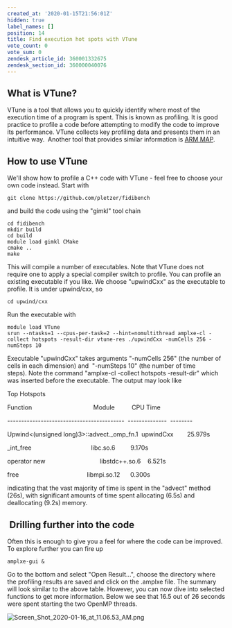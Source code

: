 ```yaml
---
created_at: '2020-01-15T21:56:01Z'
hidden: true
label_names: []
position: 14
title: Find execution hot spots with VTune
vote_count: 0
vote_sum: 0
zendesk_article_id: 360001332675
zendesk_section_id: 360000040076
---
```


## What is VTune?

VTune is a tool that allows you to quickly identify where most of the
execution time of a program is spent. This is known as profiling. It is
good practice to profile a code before attempting to modify the code to
improve its performance. VTune collects key profiling data and presents
them in an intuitive way.  Another tool that provides similar
information is [ARM
MAP](https://support.nesi.org.nz/hc/en-gb/articles/360000930396-Profiler-ARM-MAP).

## How to use VTune

We'll show how to profile a C++ code with VTune - feel free to choose
your own code instead. Start with 

    git clone https://github.com/pletzer/fidibench

and build the code using the "gimkl" tool chain

    cd fidibench
    mkdir build
    cd build
    module load gimkl CMake
    cmake ..
    make

This will compile a number of executables. Note that VTune does not
require one to apply a special compiler switch to profile. You can
profile an existing executable if you like. We choose "upwindCxx" as the
executable to profile. It is under upwind/cxx, so

    cd upwind/cxx

Run the executable with 

    module load VTune
    srun --ntasks=1 --cpus-per-task=2 --hint=nomultithread amplxe-cl -collect hotspots -result-dir vtune-res ./upwindCxx -numCells 256 -numSteps 10

Executable <span class="s1">"upwindCxx" takes arguments "-numCells 256"
(the number of cells in each dimension) and  "-numSteps 10" (the number
of time steps). </span>Note the command "<span class="s1">amplxe-cl
-collect hotspots -result-dir" which was inserted before the executable.
The output may look like</span>

<span class="s1">Top Hotspots</span>

<span class="s1">Function<span class="Apple-converted-space">           
                        </span>Module<span
class="Apple-converted-space">          </span>CPU Time</span>

<span class="s1">------------------------------------------<span
class="Apple-converted-space">  </span>--------------<span
class="Apple-converted-space">  </span>--------</span>

<span class="s1">Upwind&lt;(unsigned long)3&gt;::advect.\_omp\_fn.1<span
class="Apple-converted-space">  </span>upwindCxx<span
class="Apple-converted-space">        </span>25.979s</span>

<span class="s1">\_int\_free <span class="Apple-converted-space">       
                          </span>libc.so.6 <span
class="Apple-converted-space">        </span>9.170s</span>

<span class="s1">operator new<span class="Apple-converted-space">       
                        </span>libstdc++.so.6<span
class="Apple-converted-space">    </span>6.521s</span>

<span class="s1">free<span class="Apple-converted-space">               
                        </span>libmpi.so.12<span
class="Apple-converted-space">      </span>0.300s</span>

<span class="s1">indicating that the vast majority of time is spent in
the "advect" method (26s), with significant amounts of time spent
allocating (6.5s) and deallocating (9.2s) memory. </span>

##  Drilling further into the code

<span class="s1">Often this is enough to give you a feel for where the
code can be improved. To explore further you can fire up</span> 

    amplxe-gui &

<span class="s1">Go to the bottom and select "Open Result...", choose
the directory where the profiling results are saved and click on the
.amplxe file. The summary will look similar to the above table. However,
you can now dive into selected functions to get more information. Below
we see that 16.5 out of 26 seconds were spent starting the two OpenMP
threads.    
  
</span>

![Screen\_Shot\_2020-01-16\_at\_11.06.53\_AM.png](../../includes/images/Screen_Shot_2020-01-16_at_11.06.53_AM.png) 

 
